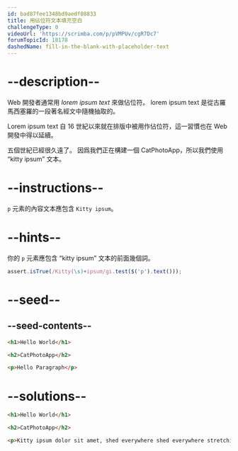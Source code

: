 ```yaml
---
id: bad87fee1348bd9aedf08833
title: 用佔位符文本填充空白
challengeType: 0
videoUrl: 'https://scrimba.com/p/pVMPUv/cgR7Dc7'
forumTopicId: 18178
dashedName: fill-in-the-blank-with-placeholder-text
---
```


# --description--

Web 開發者通常用 <dfn>lorem ipsum text</dfn> 來做佔位符。 lorem ipsum text 是從古羅馬西塞羅的一段著名經文中隨機抽取的。

Lorem ipsum text 自 16 世紀以來就在排版中被用作佔位符，這一習慣也在 Web 開發中得以延續。

五個世紀已經很久遠了。 因爲我們正在構建一個 CatPhotoApp，所以我們使用 “kitty ipsum” 文本。

# --instructions--

`p` 元素的內容文本應包含 `Kitty ipsum`。

# --hints--

你的 `p` 元素應包含 “kitty ipsum” 文本的前面幾個詞。

```js
assert.isTrue(/Kitty(\s)+ipsum/gi.test($('p').text()));
```

# --seed--

## --seed-contents--

```html
<h1>Hello World</h1>

<h2>CatPhotoApp</h2>

<p>Hello Paragraph</p>
```

# --solutions--

```html
<h1>Hello World</h1>

<h2>CatPhotoApp</h2>

<p>Kitty ipsum dolor sit amet, shed everywhere shed everywhere stretching attack your ankles chase the red dot, hairball run catnip eat the grass sniff</p>
```
